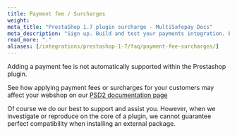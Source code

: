 ```yaml
---
title: Payment fee / Surcharges
weight:
meta_title: "PrestaShop 1.7 plugin surcharge - MultiSafepay Docs"
meta_description: "Sign up. Build and test your payments integration. Explore our products and services. Use our API Reference, SDKs, and wrappers. Get support."
read_more: "."
aliases: [/integrations/prestashop-1-7/faq/payment-fee-surcharges/]
---
```


Adding a payment fee is not automatically supported within the Prestashop plugin.

See how applying payment fees or surcharges for your customers may affect your webshop on our [PSD2 documentation page](/faq/payment-regulations/payment-service-directive-2)

Of course we do our best to support and assist you. However, when we investigate or reproduce on the core of a plugin, we cannot guarantee perfect compatibility when installing an external package.
